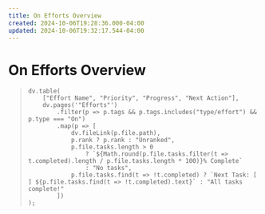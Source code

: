 ```yaml
---
title: On Efforts Overview
created: 2024-10-06T19:28:36.000-04:00
updated: 2024-10-06T19:32:17.544-04:00
---
```


# On Efforts Overview

> ```dataviewjs
> dv.table(
>     ["Effort Name", "Priority", "Progress", "Next Action"],
>     dv.pages('"Efforts"')
>         .filter(p => p.tags && p.tags.includes("type/effort") && p.type === "On")
>         .map(p => [
>             dv.fileLink(p.file.path),
>             p.rank ? p.rank : "Unranked",
>             p.file.tasks.length > 0
>                 ? `${Math.round(p.file.tasks.filter(t => t.completed).length / p.file.tasks.length * 100)}% Complete`
>                 : "No tasks",
>             p.file.tasks.find(t => !t.completed) ? `Next Task: [ ] ${p.file.tasks.find(t => !t.completed).text}` : "All tasks complete!"
>         ])
> );
> ```
